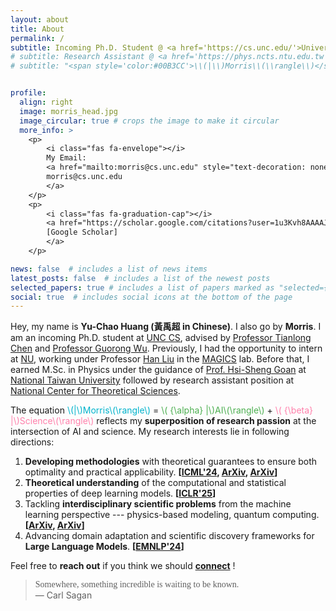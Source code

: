 ```yaml
---
layout: about
title: About
permalink: /
subtitle: Incoming Ph.D. Student @ <a href='https://cs.unc.edu/'>University of North Carolina, Chapel Hill</a>
# subtitle: Research Assistant @ <a href='https://phys.ncts.ntu.edu.tw'>National Center for Theoretical Sciences</a>
# subtitle: "<span style='color:#00B3CC'>\\(|\\)Morris\\(\\rangle\\)</span> = <span style='color:#4CAF50'>\\( {\\alpha} |\\)AI\\(\\rangle\\)</span> + <span style='color:#FF80AB'>\\( {\\beta} |\\)Science\\(\\rangle\\)</span>"


profile:
  align: right
  image: morris_head.jpg
  image_circular: true # crops the image to make it circular
  more_info: >
    <p>
        <i class="fas fa-envelope"></i>
        My Email:
        <a href="mailto:morris@cs.unc.edu" style="text-decoration: none;">
        morris@cs.unc.edu
        </a>
    </p>
    <p>
        <i class="fas fa-graduation-cap"></i>
        <a href="https://scholar.google.com/citations?user=1u3Kvh8AAAAJ&hl=en" style="text-decoration: none;">
        [Google Scholar]
        </a>
    </p>

news: false  # includes a list of news items
latest_posts: false  # includes a list of the newest posts
selected_papers: true # includes a list of papers marked as "selected={true}"
social: true  # includes social icons at the bottom of the page
---
```

Hey, my name is **Yu-Chao Huang (<span style="font-family: 'LXGW WenKai TC', serif">黃禹超</span> in Chinese)**. I also go by **Morris**. I am an incoming Ph.D. student at <a href='https://cs.unc.edu/'>UNC CS</a>, advised by <a href='https://tianlong-chen.github.io/'>Professor Tianlong Chen</a> and <a href='https://www.acmlab.org/'>Professor Guorong Wu</a>. 
Previously, I had the opportunity to intern at <a href='https://www.mccormick.northwestern.edu/computer-science/'>NU</a>, working under Professor <a href='https://www.mccormick.northwestern.edu/research-faculty/directory/profiles/liu-han.html'>Han Liu</a> in the <a href='https://magics.cs.northwestern.edu/'>MAGICS</a> lab.
Before that, I earned M.Sc. in Physics under the guidance of <a href='https://www.phys.ntu.edu.tw/enphysics/goan.html'>Prof. Hsi-Sheng Goan</a> at <a href='https://www.ntu.edu.tw/english/'>National Taiwan University</a> followed by research assistant position at <a href='https://phys.ncts.ntu.edu.tw'>National Center for Theoretical Sciences</a>.

The equation <span style="color:#00B3CC">\\(|\\)Morris\\(\\rangle\\)</span> = <span style="color:#4CAF50">\\( {\\alpha} |\\)AI\\(\\rangle\\)</span> + <span style="color:#FF80AB">\\( {\\beta} |\\)Science\\(\\rangle\\)</span> reflects my **superposition of research passion** at the intersection of AI and science. 
My research interests lie in following directions: 
1. **Developing methodologies** with theoretical guarantees to ensure both optimality and practical applicability. **[[ICML'24](https://arxiv.org/abs/2404.03830), [ArXiv](https://arxiv.org/abs/2407.14761), [ArXiv](https://arxiv.org/abs/2411.06828)]**
2. **Theoretical understanding** of the computational and statistical properties of deep learning models. **[[ICLR'25](https://arxiv.org/abs/2411.17522)]**
3. Tackling **interdisciplinary scientific problems** from the machine learning perspective --- physics-based modeling, quantum computing. **[[ArXiv](https://arxiv.org/abs/2407.14761), [ArXiv](https://arxiv.org/abs/2411.06828)]**
4. Advancing domain adaptation and scientific discovery frameworks for **Large Language Models**. **[[EMNLP'24](https://aclanthology.org/2024.findings-emnlp.969/)]**

Feel free to **reach out** if you think we should **[connect](mailto:morris@cs.unc.edu)** !

> <i class="fas fa-quote-left"></i>
> <span style="font-family: 'Gloria Hallelujah', cursive;">Somewhere, something incredible is waiting to be known.</span>
> <i class="fas fa-quote-right"></i><br />
> —&nbsp;Carl&nbsp;Sagan